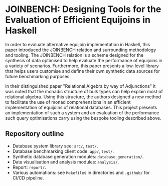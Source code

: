 # JOINBENCH: Designing Tools for the Evaluation of Efficient Equijoins in Haskell
In order to evaluate alternative equijoin implementation in Haskell, this paper introduced the JOINBENCH relation and surrounding methodology and tooling. The JOINBENCH relation is a scheme designed for the synthesis of data optimised to help evaluate the performance of equijoins in a variety of scenarios. Furthermore, this paper presents a low-level library that helps users customise and define their own synthetic data sources for future benchmarking purposes.

In their distinguished paper "Relational Algebra by way of Adjunctions" it was noted that the monadic structure of bulk types can help explain most of relational algebra. Using this structure, the authors designed a new method to facilitate the use of monad comprehensions in an efficient implementation of equijoins of relational databases. This project presents an implementation of such a system and an evaluation of the performance such query optimisations carry using the bespoke tooling described above. 

## Repository outline
- Database system library see: `src/`, `test/`.
- Database benchmarking client code: `app/`, `test/`.
- Synthetic database generation modules: `database_generation/`.
- Data visualisation and analysis modules: `analysis/`.
- Report: `report/`.
- Various automations: see `Makefile`s in directories and `.github/` for CI/CD pipeline.
